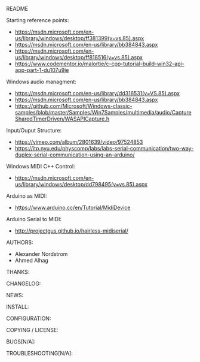 README

Starting reference points:
 - https://msdn.microsoft.com/en-us/library/windows/desktop/ff381399(v=vs.85).aspx
 - https://msdn.microsoft.com/en-us/library/bb384843.aspx
 - https://msdn.microsoft.com/en-us/library/windows/desktop/ff818516(v=vs.85).aspx
 - https://www.codementor.io/malortie/c-cpp-tutorial-build-win32-api-app-part-1-du107u9je
 
Windows audio managment:
 - https://msdn.microsoft.com/en-us/library/dd316531(v=VS.85).aspx
 - https://msdn.microsoft.com/en-us/library/bb384843.aspx
 - https://github.com/Microsoft/Windows-classic-samples/blob/master/Samples/Win7Samples/multimedia/audio/CaptureSharedTimerDriven/WASAPICapture.h

Input/Ouput Structure:
 - https://vimeo.com/album/2801639/video/97524853
 - https://itp.nyu.edu/physcomp/labs/labs-serial-communication/two-way-duplex-serial-communication-using-an-arduino/

Windows MIDI C++ Control:
 - https://msdn.microsoft.com/en-us/library/windows/desktop/dd798495(v=vs.85).aspx

Arduino as MIDI:
 - https://www.arduino.cc/en/Tutorial/MidiDevice

Arduino Serial to MIDI:
 - http://projectgus.github.io/hairless-midiserial/

AUTHORS:
 - Alexander Nordstrom
 - Ahmed Alhag
 
THANKS:

CHANGELOG:

NEWS:

INSTALL:

CONFIGURATION:

COPYING / LICENSE:

BUGS[N/A]:

TROUBLESHOOTING[N/A]:
